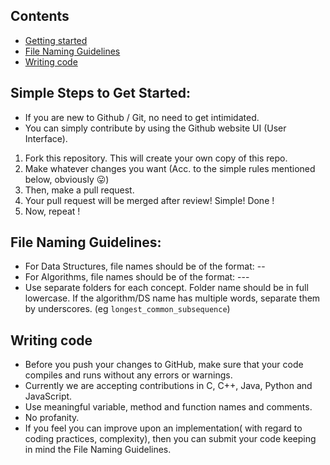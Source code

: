 ## Contents

* [Getting started](#Getting-Started)
* [File Naming Guidelines](#File-Naming-Guidelines)
* [Writing code](#Writing-Code)



## Simple Steps to Get Started:

* If you are new to Github / Git, no need to get intimidated. 
* You can simply contribute by using the Github website UI (User Interface).

1. Fork this repository. This will create your own copy of this repo.
2. Make whatever changes you want (Acc. to the simple rules mentioned below, obviously :stuck_out_tongue:)
3. Then, make a pull request.
4. Your pull request will be merged after review! Simple! Done ! 
5. Now, repeat !


## File Naming Guidelines:

* For Data Structures, file names should be of the format: <Language>-<Data Structure>-<Version Number>
* For Algorithms, file names should be of the format: <Language>-<Data Structure>-<Time Complexity>-<Version Number>
* Use separate folders for each concept. Folder name should be in full lowercase. If the algorithm/DS name has multiple words, separate them by underscores. (eg `longest_common_subsequence`)

## Writing code

* Before you push your changes to GitHub, make sure that your code compiles and runs without any errors or warnings. 
* Currently we are accepting contributions in C, C++, Java, Python and JavaScript.
* Use meaningful variable, method and function names and comments.
* No profanity.
* If you feel you can improve upon an implementation( with regard to coding practices, complexity), then you can submit your code keeping in mind the File Naming Guidelines.






